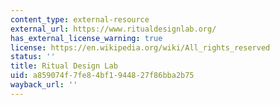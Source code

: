 ```yaml
---
content_type: external-resource
external_url: https://www.ritualdesignlab.org/
has_external_license_warning: true
license: https://en.wikipedia.org/wiki/All_rights_reserved
status: ''
title: Ritual Design Lab
uid: a859074f-7fe8-4bf1-9448-27f86bba2b75
wayback_url: ''
---
```


